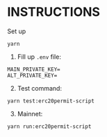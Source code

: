 # INSTRUCTIONS

Set up
```
yarn
```

1. Fill up `.env` file:
```
MAIN_PRIVATE_KEY=
ALT_PRIVATE_KEY=
```
2. Test command:
```
yarn test:erc20permit-script
```
3. Mainnet:
```
yarn run:erc20permit-script
```